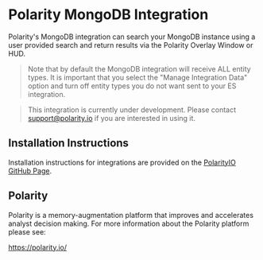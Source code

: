 # Polarity MongoDB Integration

Polarity's MongoDB integration can search your MongoDB instance using a user provided search and return results via the Polarity Overlay Window or HUD.  

> Note that by default the MongoDB integration will receive ALL entity types.  It is important that you select the "Manage Integration Data" option and turn off entity types you do not want sent to your ES integration.

> This integration is currently under development.  Please contact support@polarity.io if you are interested in using it.

## Installation Instructions

Installation instructions for integrations are provided on the [PolarityIO GitHub Page](https://polarityio.github.io/).

## Polarity

Polarity is a memory-augmentation platform that improves and accelerates analyst decision making.  For more information about the Polarity platform please see:

https://polarity.io/

